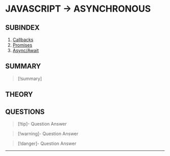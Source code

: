 # JAVASCRIPT -> ASYNCHRONOUS
## SUBINDEX
1. [Callbacks](js_callbacks.md)
2. [Promises](js_promises.md)
3. [Async/Await](js_async_await.md)
## SUMMARY
> [!summary]
## THEORY
## QUESTIONS
> [!tip]- Question
> Answer

> [!warning]- Question
> Answer

> [!danger]- Question
> Answer
- - - 
